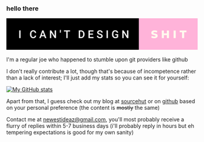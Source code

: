 ### hello there

[![forthebadge](/i-cant-design-shit.png)](https://forthebadge.com)

I'm a regular joe who happened to stumble upon git providers like github

I don't really contribute a lot, though that's because of incompetence rather than a lack of interest; I'll just add my stats so you can see it for yourself:

[![My GitHub stats](https://github-readme-stats.vercel.app/api?username=not-a-web-developer&showicons=true&theme=nord)](https://github.com/anuraghazra/github-readme-stats)

Apart from that, I guess check out my blog at [sourcehut](https://not-a-web-developer.srht.site) or on [github](https://not-a-web-developer.github.io) based on your personal preference (the content is ~~mostly~~ the same)
 
Contact me at newestideaz@gmail.com, you'll most probably receive a flurry of replies within 5-7 business days (i'll probably reply in hours but eh tempering expectations is good for my own sanity)
